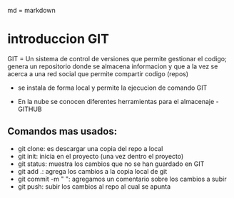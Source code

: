 md = markdown

 # introduccion GIT

 GIT = Un sistema de control de versiones que permite gestionar el codigo; genera un repositorio donde se almacena informacion y que a la vez se acerca a una red social que permite compartir codigo (repos)

 - se instala de forma local y permite la ejecucion de comando GIT

- En la nube se conocen diferentes herramientas para el almacenaje - GITHUB

## Comandos mas usados:

- git clone: es descargar una copia del repo a local
- git init: inicia en el proyecto (una vez dentro el proyecto)
- git status: muestra los cambios que no se han guardado en GIT
- git add .: agrega los cambios a la copia local de git
- git commit -m " ": agregamos un comentario sobre los cambios a subir
- git push: subir los cambios al repo al cual se apunta